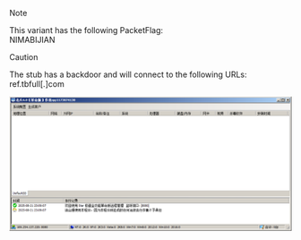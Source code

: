 > [!NOTE]  
> This variant has the following PacketFlag:  
> NIMABIJIAN  

> [!CAUTION]
> The stub has a backdoor and will connect to the following URLs:  
> ref.tbfull[.]com  
  
![Screenshot](https://raw.githubusercontent.com/Cryakl/Ultimate-RAT-Collection/refs/heads/main/Sainbox/Veteran%206.0/Screenshot.png)
